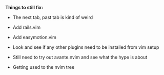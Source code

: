 **Things to still fix:**

- The next tab, past tab is kind of weird

- Add rails.vim

- Add easymotion.vim

- Look and see if any other plugins need to be installed from vim setup

- Still need to try out avante.nvim and see what the hype is about

- Getting used to the nvim tree 
